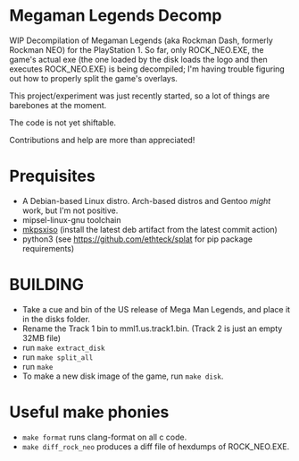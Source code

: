 # Megaman Legends Decomp
WIP Decompilation of Megaman Legends (aka Rockman Dash, formerly Rockman NEO) for the PlayStation 1. So far, only ROCK_NEO.EXE, the game's actual exe (the one loaded by the disk loads the logo and then executes ROCK_NEO.EXE) is being decompiled; I'm having trouble figuring out how to properly split the game's overlays.

This project/experiment was just recently started, so a lot of things are barebones at the moment.

The code is not yet shiftable.

Contributions and help are more than appreciated!

# Prequisites
- A Debian-based Linux distro. Arch-based distros and Gentoo *might* work, but I'm not positive.
- mipsel-linux-gnu toolchain
- [mkpsxiso](https://github.com/Lameguy64/mkpsxiso) (install the latest deb artifact from the latest commit action)
- python3 (see https://github.com/ethteck/splat for pip package requirements)

# BUILDING
- Take a cue and bin of the US release of Mega Man Legends, and place it in the disks folder.
- Rename the Track 1 bin to mml1.us.track1.bin. (Track 2 is just an empty 32MB file)
- run ``make extract_disk``
- run ``make split_all``
- run ``make``
- To make a new disk image of the game, run ``make disk``.

# Useful make phonies
- ``make format`` runs clang-format on all c code.
- ``make diff_rock_neo`` produces a diff file of hexdumps of ROCK_NEO.EXE.

